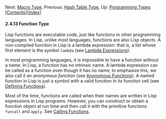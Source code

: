 <!-- This is the GNU Emacs Lisp Reference Manual
corresponding to Emacs version 27.2.

Copyright (C) 1990-1996, 1998-2021 Free Software Foundation,
Inc.

Permission is granted to copy, distribute and/or modify this document
under the terms of the GNU Free Documentation License, Version 1.3 or
any later version published by the Free Software Foundation; with the
Invariant Sections being "GNU General Public License," with the
Front-Cover Texts being "A GNU Manual," and with the Back-Cover
Texts as in (a) below.  A copy of the license is included in the
section entitled "GNU Free Documentation License."

(a) The FSF's Back-Cover Text is: "You have the freedom to copy and
modify this GNU manual.  Buying copies from the FSF supports it in
developing GNU and promoting software freedom." -->

<!-- Created by GNU Texinfo 6.7, http://www.gnu.org/software/texinfo/ -->

Next: [Macro Type](Macro-Type.html), Previous: [Hash Table Type](Hash-Table-Type.html), Up: [Programming Types](Programming-Types.html)   \[[Contents](index.html#SEC_Contents "Table of contents")]\[[Index](Index.html "Index")]

#### 2.4.13 Function Type

Lisp functions are executable code, just like functions in other programming languages. In Lisp, unlike most languages, functions are also Lisp objects. A non-compiled function in Lisp is a lambda expression: that is, a list whose first element is the symbol `lambda` (see [Lambda Expressions](Lambda-Expressions.html)).

In most programming languages, it is impossible to have a function without a name. In Lisp, a function has no intrinsic name. A lambda expression can be called as a function even though it has no name; to emphasize this, we also call it an *anonymous function* (see [Anonymous Functions](Anonymous-Functions.html)). A named function in Lisp is just a symbol with a valid function in its function cell (see [Defining Functions](Defining-Functions.html)).

Most of the time, functions are called when their names are written in Lisp expressions in Lisp programs. However, you can construct or obtain a function object at run time and then call it with the primitive functions `funcall` and `apply`. See [Calling Functions](Calling-Functions.html).
